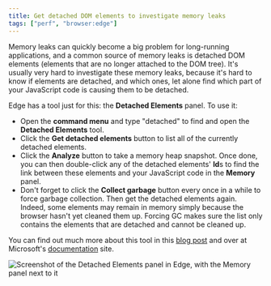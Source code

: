 ```yaml
---
title: Get detached DOM elements to investigate memory leaks
tags: ["perf", "browser:edge"]
---
```


Memory leaks can quickly become a big problem for long-running applications, and a common source of memory leaks is detached DOM elements (elements that are no longer attached to the DOM tree).
It's usually very hard to investigate these memory leaks, because it's hard to know if elements are detached, and which ones, let alone find which part of your JavaScript code is causing them to be detached.

Edge has a tool just for this: the **Detached Elements** panel. To use it:

* Open the **command menu** and type "detached" to find and open the **Detached Elements** tool.
* Click the **Get detached elements** button to list all of the currently detached elements.
* Click the **Analyze** button to take a memory heap snapshot. Once done, you can then double-click any of the detached elements' **Id**s to find the link between these elements and your JavaScript code in the **Memory** panel.
* Don't forget to click the **Collect garbage** button every once in a while to force garbage collection. Then get the detached elements again. Indeed, some elements may remain in memory simply because the browser hasn't yet cleaned them up. Forcing GC makes sure the list only contains the elements that are detached and cannot be cleaned up.

You can find out much more about this tool in this [blog post](https://blogs.windows.com/msedgedev/2021/12/09/debug-memory-leaks-detached-elements-tool-devtools/) and over at Microsoft's [documentation](https://docs.microsoft.com/en-us/microsoft-edge/devtools-guide-chromium/memory-problems/dom-leaks) site.

![Screenshot of the Detached Elements panel in Edge, with the Memory panel next to it](/assets/img/get-detached-elements.png)
